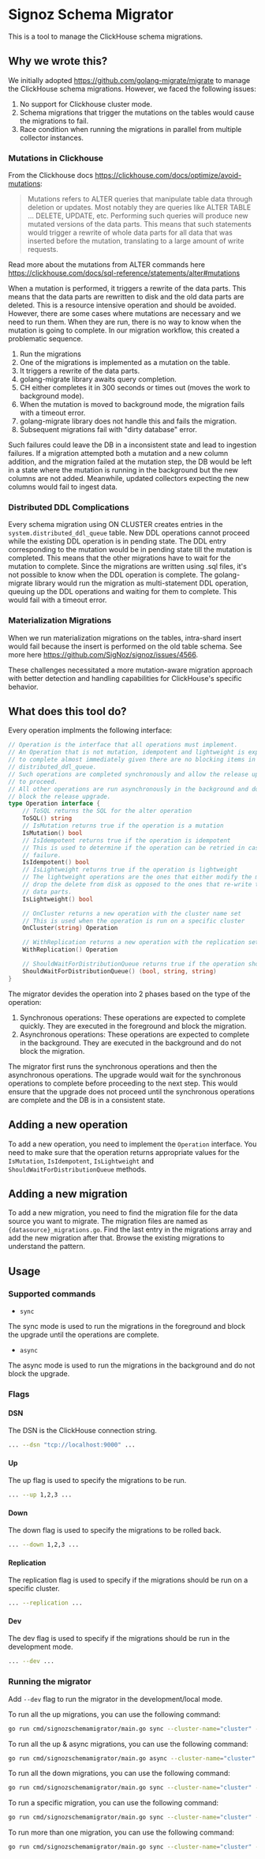 # Signoz Schema Migrator

This is a tool to manage the ClickHouse schema migrations.

## Why we wrote this?

We initially adopted https://github.com/golang-migrate/migrate to manage the ClickHouse schema migrations. However, we faced the following issues:

1. No support for Clickhouse cluster mode.
2. Schema migrations that trigger the mutations on the tables would cause the migrations to fail.
3. Race condition when running the migrations in parallel from multiple collector instances.

### Mutations in Clickhouse

From the Clickhouse docs https://clickhouse.com/docs/optimize/avoid-mutations:

>Mutations refers to ALTER queries that manipulate table data through deletion or updates. Most notably they are queries like ALTER TABLE … DELETE, UPDATE, etc. Performing such queries will produce new mutated versions of the data parts. This means that such statements would trigger a rewrite of whole data parts for all data that was inserted before the mutation, translating to a large amount of write requests.

Read more about the mutations from ALTER commands here https://clickhouse.com/docs/sql-reference/statements/alter#mutations

When a mutation is performed, it triggers a rewrite of the data parts. This means that the data parts are rewritten to disk and the old data parts are deleted. This is a resource intensive operation and should be avoided. However, there are some cases where mutations are necessary and we need to run them. When they are run, there is no way to know when the mutation is going to complete. In our migration workflow, this created a problematic sequence.

1. Run the migrations
2. One of the migrations is implemented as a mutation on the table.
3. It triggers a rewrite of the data parts.
4. golang-migrate library awaits query completion.
5. CH either completes it in 300 seconds or times out (moves the work to background mode).
6. When the mutation is moved to background mode, the migration fails with a timeout error.
7. golang-migrate library does not handle this and fails the migration.
8. Subsequent migrations fail with "dirty database" error.

Such failures could leave the DB in a inconsistent state and lead to ingestion failures. If a migration attempted both a mutation and a new column addition, and the migration failed at the mutation step, the DB would be left in a state where the mutation is running in the background but the new columns are not added. Meanwhile, updated collectors expecting the new columns would fail to ingest data.

### Distributed DDL Complications

Every schema migration using ON CLUSTER creates entries in the `system.distributed_ddl_queue` table. New DDL operations cannot proceed while the existing DDL operation is in pending state. The DDL entry corresponding to the mutation would be in pending state till the mutation is completed. This means that the other migrations have to wait for the mutation to complete. Since the migrations are written using .sql files, it's not possible to know when the DDL operation is complete. The golang-migrate library would run the migration as multi-statement DDL operation, queuing up the DDL operations and waiting for them to complete. This would fail with a timeout error.

### Materialization Migrations

When we run materialization migrations on the tables, intra-shard insert would fail because the insert is performed on the old table schema. See more here https://github.com/SigNoz/signoz/issues/4566.


These challenges necessitated a more mutation-aware migration approach with better detection and handling capabilities for ClickHouse's specific behavior.

## What does this tool do?

Every operation implments the following interface:

```go
// Operation is the interface that all operations must implement.
// An Operation that is not mutation, idempotent and lightweight is expected
// to complete almost immediately given there are no blocking items in the
// distributed_ddl_queue.
// Such operations are completed synchronously and allow the release upgrade
// to proceed.
// All other operations are run asynchronously in the background and do not
// block the release upgrade.
type Operation interface {
	// ToSQL returns the SQL for the alter operation
	ToSQL() string
	// IsMutation returns true if the operation is a mutation
	IsMutation() bool
	// IsIdempotent returns true if the operation is idempotent
	// This is used to determine if the operation can be retried in case of a
	// failure.
	IsIdempotent() bool
	// IsLightweight returns true if the operation is lightweight
	// The lightweight operations are the ones that either modify the metadata or
	// drop the delete from disk as opposed to the ones that re-write the whole
	// data parts.
	IsLightweight() bool

	// OnCluster returns a new operation with the cluster name set
	// This is used when the operation is run on a specific cluster
	OnCluster(string) Operation

	// WithReplication returns a new operation with the replication set
	WithReplication() Operation

	// ShouldWaitForDistributionQueue returns true if the operation should wait for the distribution queue to be empty
	ShouldWaitForDistributionQueue() (bool, string, string)
}
```

The migrator devides the operation into 2 phases based on the type of the operation:

1. Synchronous operations: These operations are expected to complete quickly. They are executed in the foreground and block the migration.
2. Asynchronous operations: These operations are expected to complete in the background. They are executed in the background and do not block the migration.

The migrator first runs the synchronous operations and then the asynchronous operations. The upgrade would wait for the synchronous operations to complete before proceeding to the next step. This would ensure that the upgrade does not proceed until the synchronous operations are complete and the DB is in a consistent state.

## Adding a new operation

To add a new operation, you need to implement the `Operation` interface. You need to make sure that the operation returns appropriate values for the `IsMutation`, `IsIdempotent`, `IsLightweight` and `ShouldWaitForDistributionQueue` methods.


## Adding a new migration

To add a new migration, you need to find the migration file for the data source you want to migrate. The migration files are named as `{datasource}_migrations.go`. Find the last entry in the migrations array and add the new migration after that. Browse the existing migrations to understand the pattern.


## Usage

### Supported commands

- `sync`

The sync mode is used to run the migrations in the foreground and block the upgrade until the operations are complete.

- `async`

The async mode is used to run the migrations in the background and do not block the upgrade.


### Flags

#### DSN

The DSN is the ClickHouse connection string.

```bash
... --dsn "tcp://localhost:9000" ...
```

#### Up

The up flag is used to specify the migrations to be run.

```bash
... --up 1,2,3 ...
```

#### Down

The down flag is used to specify the migrations to be rolled back.

```bash
... --down 1,2,3 ...
```

#### Replication

The replication flag is used to specify if the migrations should be run on a specific cluster.

```bash
... --replication ...
```

#### Dev

The dev flag is used to specify if the migrations should be run in the development mode.

```bash
... --dev ...
```


### Running the migrator

Add `--dev` flag to run the migrator in the development/local mode.

To run all the up migrations, you can use the following command:

```bash
go run cmd/signozschemamigrator/main.go sync --cluster-name="cluster" --dsn="tcp://localhost:9000" --replication=true --up=
```

To run all the up & async migrations, you can use the following command:

```bash
go run cmd/signozschemamigrator/main.go async --cluster-name="cluster" --dsn="tcp://localhost:9000" --replication=true --up=
```

To run all the down migrations, you can use the following command:

```bash
go run cmd/signozschemamigrator/main.go sync --cluster-name="cluster" --dsn="tcp://localhost:9000" --replication=true --down=
```

To run a specific migration, you can use the following command:

```bash
go run cmd/signozschemamigrator/main.go sync --cluster-name="cluster" --dsn="tcp://localhost:9000" --replication=true --up=1
```

To run more than one migration, you can use the following command:

```bash
go run cmd/signozschemamigrator/main.go sync --cluster-name="cluster" --dsn="tcp://localhost:9000" --replication=true --up=1,2,3
```
